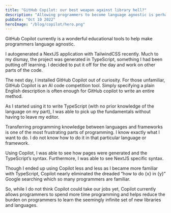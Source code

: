 ```yaml
---
title: "GitHub Copilot: our best weapon against library hell?"
description: "Allowing programmers to become language agnostic is perhaps the lowest-hanging use case to Large Language models"
pubDate: "Oct 10 2022"
heroImage: "/blog/copilot/hero.png"
---
```

GitHub Copilot currently is a wonderful educational tools to help make programmers language agnostic.

I autogenerated a NextJS application with TailwindCSS recently. Much to my dismay, the project was generated in TypeScript, something I had been putting off learning. I decided to put it off for the day and work on other parts of the code.

The next day, I installed GitHub Copilot out of curiosity. For those unfamiliar, GitHub Copilot is an AI code competition tool. Simply specifying a plain English description is often enough for GitHub copilot to write an entire method.

As I started using it to write TypeScript (with no prior knowledge of the language on my part), I was able to pick up the fundamentals without having to leave my editor.

Transferring programming knowledge between languages and frameworks is one of the most frustrating parts of programming. I know exactly what I want to do. I do not know how to do it in that particular language or framework.

Using Copilot, I was able to see how pages were generated and the TypeScript’s syntax. Furthermore, I was able to see NextJS specific syntax.

Though I ended up using Copilot less and less as I became more familiar with TypeScript, Copilot nearly eliminated the dreaded “how to do {x} in {y}” Google searching which so many programmers are familiar.

So, while I do not think Copilot could take our jobs yet, Copilot currently allows programmers to spend more time programming and helps reduce the burden on programmers to learn the seemingly infinite set of new libraries and languages.